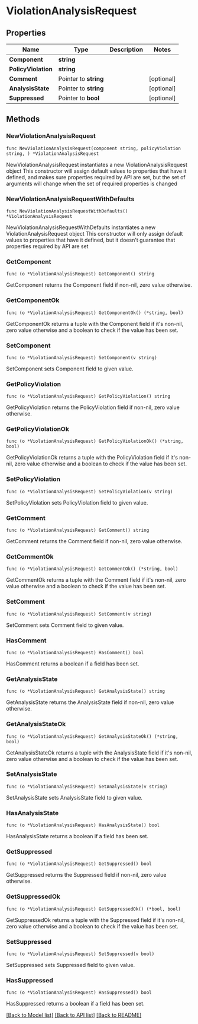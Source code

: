 # ViolationAnalysisRequest

## Properties

Name | Type | Description | Notes
------------ | ------------- | ------------- | -------------
**Component** | **string** |  | 
**PolicyViolation** | **string** |  | 
**Comment** | Pointer to **string** |  | [optional] 
**AnalysisState** | Pointer to **string** |  | [optional] 
**Suppressed** | Pointer to **bool** |  | [optional] 

## Methods

### NewViolationAnalysisRequest

`func NewViolationAnalysisRequest(component string, policyViolation string, ) *ViolationAnalysisRequest`

NewViolationAnalysisRequest instantiates a new ViolationAnalysisRequest object
This constructor will assign default values to properties that have it defined,
and makes sure properties required by API are set, but the set of arguments
will change when the set of required properties is changed

### NewViolationAnalysisRequestWithDefaults

`func NewViolationAnalysisRequestWithDefaults() *ViolationAnalysisRequest`

NewViolationAnalysisRequestWithDefaults instantiates a new ViolationAnalysisRequest object
This constructor will only assign default values to properties that have it defined,
but it doesn't guarantee that properties required by API are set

### GetComponent

`func (o *ViolationAnalysisRequest) GetComponent() string`

GetComponent returns the Component field if non-nil, zero value otherwise.

### GetComponentOk

`func (o *ViolationAnalysisRequest) GetComponentOk() (*string, bool)`

GetComponentOk returns a tuple with the Component field if it's non-nil, zero value otherwise
and a boolean to check if the value has been set.

### SetComponent

`func (o *ViolationAnalysisRequest) SetComponent(v string)`

SetComponent sets Component field to given value.


### GetPolicyViolation

`func (o *ViolationAnalysisRequest) GetPolicyViolation() string`

GetPolicyViolation returns the PolicyViolation field if non-nil, zero value otherwise.

### GetPolicyViolationOk

`func (o *ViolationAnalysisRequest) GetPolicyViolationOk() (*string, bool)`

GetPolicyViolationOk returns a tuple with the PolicyViolation field if it's non-nil, zero value otherwise
and a boolean to check if the value has been set.

### SetPolicyViolation

`func (o *ViolationAnalysisRequest) SetPolicyViolation(v string)`

SetPolicyViolation sets PolicyViolation field to given value.


### GetComment

`func (o *ViolationAnalysisRequest) GetComment() string`

GetComment returns the Comment field if non-nil, zero value otherwise.

### GetCommentOk

`func (o *ViolationAnalysisRequest) GetCommentOk() (*string, bool)`

GetCommentOk returns a tuple with the Comment field if it's non-nil, zero value otherwise
and a boolean to check if the value has been set.

### SetComment

`func (o *ViolationAnalysisRequest) SetComment(v string)`

SetComment sets Comment field to given value.

### HasComment

`func (o *ViolationAnalysisRequest) HasComment() bool`

HasComment returns a boolean if a field has been set.

### GetAnalysisState

`func (o *ViolationAnalysisRequest) GetAnalysisState() string`

GetAnalysisState returns the AnalysisState field if non-nil, zero value otherwise.

### GetAnalysisStateOk

`func (o *ViolationAnalysisRequest) GetAnalysisStateOk() (*string, bool)`

GetAnalysisStateOk returns a tuple with the AnalysisState field if it's non-nil, zero value otherwise
and a boolean to check if the value has been set.

### SetAnalysisState

`func (o *ViolationAnalysisRequest) SetAnalysisState(v string)`

SetAnalysisState sets AnalysisState field to given value.

### HasAnalysisState

`func (o *ViolationAnalysisRequest) HasAnalysisState() bool`

HasAnalysisState returns a boolean if a field has been set.

### GetSuppressed

`func (o *ViolationAnalysisRequest) GetSuppressed() bool`

GetSuppressed returns the Suppressed field if non-nil, zero value otherwise.

### GetSuppressedOk

`func (o *ViolationAnalysisRequest) GetSuppressedOk() (*bool, bool)`

GetSuppressedOk returns a tuple with the Suppressed field if it's non-nil, zero value otherwise
and a boolean to check if the value has been set.

### SetSuppressed

`func (o *ViolationAnalysisRequest) SetSuppressed(v bool)`

SetSuppressed sets Suppressed field to given value.

### HasSuppressed

`func (o *ViolationAnalysisRequest) HasSuppressed() bool`

HasSuppressed returns a boolean if a field has been set.


[[Back to Model list]](../README.md#documentation-for-models) [[Back to API list]](../README.md#documentation-for-api-endpoints) [[Back to README]](../README.md)


